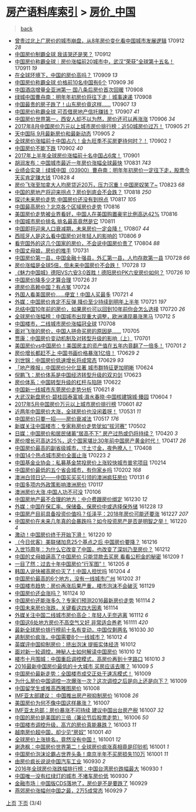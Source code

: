[房产语料库索引](../../README.md)  > [房价_中国](房价_中国.md)
====
> [back](../README.md)

- [曾贵过北上广房价的城市崩盘，从8年房价变化看中国城市发展逻辑](http://jkwz.applinzi.com/ittc/7012462488006951952.html#%E6%9B%BE%E8%B4%B5%E8%BF%87%E5%8C%97%E4%B8%8A%E5%B9%BF%E6%88%BF%E4%BB%B7%E7%9A%84%E5%9F%8E%E5%B8%82%E5%B4%A9%E7%9B%98%EF%BC%8C%E4%BB%8E8%E5%B9%B4%E6%88%BF%E4%BB%B7%E5%8F%98%E5%8C%96%E7%9C%8B%E4%B8%AD%E5%9B%BD%E5%9F%8E%E5%B8%82%E5%8F%91%E5%B1%95%E9%80%BB%E8%BE%91) 170912 *28* 
- [中国房价制霸全球 我该哭还是笑？](http://jkwz.applinzi.com/ittc/7012344185292850192.html#%E4%B8%AD%E5%9B%BD%E6%88%BF%E4%BB%B7%E5%88%B6%E9%9C%B8%E5%85%A8%E7%90%83+%E6%88%91%E8%AF%A5%E5%93%AD%E8%BF%98%E6%98%AF%E7%AC%91%EF%BC%9F) 170912  
- [中国房价称霸全球｜房价涨幅前20城市中，武汉“荣获”全球第十五名！](http://jkwz.applinzi.com/ittc/7012008450874410001.html#%E4%B8%AD%E5%9B%BD%E6%88%BF%E4%BB%B7%E7%A7%B0%E9%9C%B8%E5%85%A8%E7%90%83%EF%BD%9C%E6%88%BF%E4%BB%B7%E6%B6%A8%E5%B9%85%E5%89%8D20%E5%9F%8E%E5%B8%82%E4%B8%AD%EF%BC%8C%E6%AD%A6%E6%B1%89%E2%80%9C%E8%8D%A3%E8%8E%B7%E2%80%9D%E5%85%A8%E7%90%83%E7%AC%AC%E5%8D%81%E4%BA%94%E5%90%8D%EF%BC%81) 170911 *19* 
- [在全球环境下，中国的房价高吗？](http://jkwz.applinzi.com/ittc/7011449426261050385.html#%E5%9C%A8%E5%85%A8%E7%90%83%E7%8E%AF%E5%A2%83%E4%B8%8B%EF%BC%8C%E4%B8%AD%E5%9B%BD%E7%9A%84%E6%88%BF%E4%BB%B7%E9%AB%98%E5%90%97%EF%BC%9F) 170909 *13* 
- [中国房价称霸全球 价格前10名中国有6个](http://jkwz.applinzi.com/ittc/7011332907753538577.html#%E4%B8%AD%E5%9B%BD%E6%88%BF%E4%BB%B7%E7%A7%B0%E9%9C%B8%E5%85%A8%E7%90%83+%E4%BB%B7%E6%A0%BC%E5%89%8D10%E5%90%8D%E4%B8%AD%E5%9B%BD%E6%9C%896%E4%B8%AA) 170909 *36* 
- [中国酒店增量全亚洲第一 国八条后房价首次回暖](http://jkwz.applinzi.com/ittc/7010929526975234832.html#%E4%B8%AD%E5%9B%BD%E9%85%92%E5%BA%97%E5%A2%9E%E9%87%8F%E5%85%A8%E4%BA%9A%E6%B4%B2%E7%AC%AC%E4%B8%80+%E5%9B%BD%E5%85%AB%E6%9D%A1%E5%90%8E%E6%88%BF%E4%BB%B7%E9%A6%96%E6%AC%A1%E5%9B%9E%E6%9A%96) 170908  
- [绿城中国曹舟南：明年年初房价将往下走｜城事速递](http://jkwz.applinzi.com/ittc/7010891210070426384.html#%E7%BB%BF%E5%9F%8E%E4%B8%AD%E5%9B%BD%E6%9B%B9%E8%88%9F%E5%8D%97%EF%BC%9A%E6%98%8E%E5%B9%B4%E5%B9%B4%E5%88%9D%E6%88%BF%E4%BB%B7%E5%B0%86%E5%BE%80%E4%B8%8B%E8%B5%B0%EF%BD%9C%E5%9F%8E%E4%BA%8B%E9%80%9F%E9%80%92) 170908  
- [中国最贵的房子跌了！山东房价竟这样……](http://jkwz.applinzi.com/ittc/7010674747359364112.html#%E4%B8%AD%E5%9B%BD%E6%9C%80%E8%B4%B5%E7%9A%84%E6%88%BF%E5%AD%90%E8%B7%8C%E4%BA%86%EF%BC%81%E5%B1%B1%E4%B8%9C%E6%88%BF%E4%BB%B7%E7%AB%9F%E8%BF%99%E6%A0%B7%E2%80%A6%E2%80%A6) 170907 *13* 
- [中国房价称霸全球 可否借房地产信托赚钱？](http://jkwz.applinzi.com/ittc/7010566447301133328.html#%E4%B8%AD%E5%9B%BD%E6%88%BF%E4%BB%B7%E7%A7%B0%E9%9C%B8%E5%85%A8%E7%90%83+%E5%8F%AF%E5%90%A6%E5%80%9F%E6%88%BF%E5%9C%B0%E4%BA%A7%E4%BF%A1%E6%89%98%E8%B5%9A%E9%92%B1%EF%BC%9F) 170907 *41* 
- [中国房价世界第一，西安人却不以为然，房价还可以再涨涨](http://jkwz.applinzi.com/ittc/7010296307300959248.html#%E4%B8%AD%E5%9B%BD%E6%88%BF%E4%BB%B7%E4%B8%96%E7%95%8C%E7%AC%AC%E4%B8%80%EF%BC%8C%E8%A5%BF%E5%AE%89%E4%BA%BA%E5%8D%B4%E4%B8%8D%E4%BB%A5%E4%B8%BA%E7%84%B6%EF%BC%8C%E6%88%BF%E4%BB%B7%E8%BF%98%E5%8F%AF%E4%BB%A5%E5%86%8D%E6%B6%A8%E6%B6%A8) 170906 *34* 
- [2017年8月中国房价万元以上城市房价排行榜：近50城房价过万！](http://jkwz.applinzi.com/ittc/7009762284363318288.html#2017%E5%B9%B48%E6%9C%88%E4%B8%AD%E5%9B%BD%E6%88%BF%E4%BB%B7%E4%B8%87%E5%85%83%E4%BB%A5%E4%B8%8A%E5%9F%8E%E5%B8%82%E6%88%BF%E4%BB%B7%E6%8E%92%E8%A1%8C%E6%A6%9C%EF%BC%9A%E8%BF%9150%E5%9F%8E%E6%88%BF%E4%BB%B7%E8%BF%87%E4%B8%87%EF%BC%81) 170905 *21* 
- [天中国际 9月最新房价和最新动态](http://jkwz.applinzi.com/ittc/7009742814064411665.html#%E5%A4%A9%E4%B8%AD%E5%9B%BD%E9%99%85+9%E6%9C%88%E6%9C%80%E6%96%B0%E6%88%BF%E4%BB%B7%E5%92%8C%E6%9C%80%E6%96%B0%E5%8A%A8%E6%80%81) 170905 *2* 
- [全球房价涨幅前十中国占六！金九旺季不买房更待何时？！](http://jkwz.applinzi.com/ittc/7008780873925919760.html#%E5%85%A8%E7%90%83%E6%88%BF%E4%BB%B7%E6%B6%A8%E5%B9%85%E5%89%8D%E5%8D%81%E4%B8%AD%E5%9B%BD%E5%8D%A0%E5%85%AD%EF%BC%81%E9%87%91%E4%B9%9D%E6%97%BA%E5%AD%A3%E4%B8%8D%E4%B9%B0%E6%88%BF%E6%9B%B4%E5%BE%85%E4%BD%95%E6%97%B6%EF%BC%9F%EF%BC%81) 170902 *1* 
- [中国房价不能下跌](http://jkwz.applinzi.com/ittc/7008710047151162384.html#%E4%B8%AD%E5%9B%BD%E6%88%BF%E4%BB%B7%E4%B8%8D%E8%83%BD%E4%B8%8B%E8%B7%8C) 170902 *40* 
- [2017年上半年全球房价涨幅前十名中国占6席！](http://jkwz.applinzi.com/ittc/7008312601287853073.html#2017%E5%B9%B4%E4%B8%8A%E5%8D%8A%E5%B9%B4%E5%85%A8%E7%90%83%E6%88%BF%E4%BB%B7%E6%B6%A8%E5%B9%85%E5%89%8D%E5%8D%81%E5%90%8D%E4%B8%AD%E5%9B%BD%E5%8D%A06%E5%B8%AD%EF%BC%81) 170901  
- [胡润发布：中国城市最近一年房价涨幅全球最快](http://jkwz.applinzi.com/ittc/7008017168640508944.html#%E8%83%A1%E6%B6%A6%E5%8F%91%E5%B8%83%EF%BC%9A%E4%B8%AD%E5%9B%BD%E5%9F%8E%E5%B8%82%E6%9C%80%E8%BF%91%E4%B8%80%E5%B9%B4%E6%88%BF%E4%BB%B7%E6%B6%A8%E5%B9%85%E5%85%A8%E7%90%83%E6%9C%80%E5%BF%AB) 170831 *743* 
- [业绩会实录｜绿城中国（03900）曹舟南：明年年初房价一定往下走，股票今天买肯定赚大钱](http://jkwz.applinzi.com/ittc/7006995805154837521.html#%E4%B8%9A%E7%BB%A9%E4%BC%9A%E5%AE%9E%E5%BD%95%EF%BD%9C%E7%BB%BF%E5%9F%8E%E4%B8%AD%E5%9B%BD%EF%BC%8803900%EF%BC%89%E6%9B%B9%E8%88%9F%E5%8D%97%EF%BC%9A%E6%98%8E%E5%B9%B4%E5%B9%B4%E5%88%9D%E6%88%BF%E4%BB%B7%E4%B8%80%E5%AE%9A%E5%BE%80%E4%B8%8B%E8%B5%B0%EF%BC%8C%E8%82%A1%E7%A5%A8%E4%BB%8A%E5%A4%A9%E4%B9%B0%E8%82%AF%E5%AE%9A%E8%B5%9A%E5%A4%A7%E9%92%B1) 170828 *4* 
- [房价飞涨至加拿大人均房贷近20万，压力沉重！中国房奴笑了~](http://jkwz.applinzi.com/ittc/7004976252648424464.html#%E6%88%BF%E4%BB%B7%E9%A3%9E%E6%B6%A8%E8%87%B3%E5%8A%A0%E6%8B%BF%E5%A4%A7%E4%BA%BA%E5%9D%87%E6%88%BF%E8%B4%B7%E8%BF%9120%E4%B8%87%EF%BC%8C%E5%8E%8B%E5%8A%9B%E6%B2%89%E9%87%8D%EF%BC%81%E4%B8%AD%E5%9B%BD%E6%88%BF%E5%A5%B4%E7%AC%91%E4%BA%86%7E) 170823 *68* 
- [中国的房地产将迎来拐点？房价到底会不会跌？](http://jkwz.applinzi.com/ittc/7003121162132128785.html#%E4%B8%AD%E5%9B%BD%E7%9A%84%E6%88%BF%E5%9C%B0%E4%BA%A7%E5%B0%86%E8%BF%8E%E6%9D%A5%E6%8B%90%E7%82%B9%EF%BC%9F%E6%88%BF%E4%BB%B7%E5%88%B0%E5%BA%95%E4%BC%9A%E4%B8%8D%E4%BC%9A%E8%B7%8C%EF%BC%9F) 170818 *250* 
- [探讨未来房价走势 中国房价还没有到拐点](http://jkwz.applinzi.com/ittc/7002722058507912208.html#%E6%8E%A2%E8%AE%A8%E6%9C%AA%E6%9D%A5%E6%88%BF%E4%BB%B7%E8%B5%B0%E5%8A%BF+%E4%B8%AD%E5%9B%BD%E6%88%BF%E4%BB%B7%E8%BF%98%E6%B2%A1%E6%9C%89%E5%88%B0%E6%8B%90%E7%82%B9) 170817 *105* 
- [中国最高房价？北京各个区域房价走势](http://jkwz.applinzi.com/ittc/7002535542867362833.html#%E4%B8%AD%E5%9B%BD%E6%9C%80%E9%AB%98%E6%88%BF%E4%BB%B7%EF%BC%9F%E5%8C%97%E4%BA%AC%E5%90%84%E4%B8%AA%E5%8C%BA%E5%9F%9F%E6%88%BF%E4%BB%B7%E8%B5%B0%E5%8A%BF) 170816  
- [美国房价走势被业界看好，中国人在美国购置豪宅比例高达42%](http://jkwz.applinzi.com/ittc/7002422713891947536.html#%E7%BE%8E%E5%9B%BD%E6%88%BF%E4%BB%B7%E8%B5%B0%E5%8A%BF%E8%A2%AB%E4%B8%9A%E7%95%8C%E7%9C%8B%E5%A5%BD%EF%BC%8C%E4%B8%AD%E5%9B%BD%E4%BA%BA%E5%9C%A8%E7%BE%8E%E5%9B%BD%E8%B4%AD%E7%BD%AE%E8%B1%AA%E5%AE%85%E6%AF%94%E4%BE%8B%E9%AB%98%E8%BE%BE42%25) 170816  
- [中国城市房价排名 排名最高竟然是它](http://jkwz.applinzi.com/ittc/7000481972525466640.html#%E4%B8%AD%E5%9B%BD%E5%9F%8E%E5%B8%82%E6%88%BF%E4%BB%B7%E6%8E%92%E5%90%8D+%E6%8E%92%E5%90%8D%E6%9C%80%E9%AB%98%E7%AB%9F%E7%84%B6%E6%98%AF%E5%AE%83) 170811  
- [中国即将迎来人口衰减期，未来房价一定会降！](http://jkwz.applinzi.com/ittc/6999078887748011025.html#%E4%B8%AD%E5%9B%BD%E5%8D%B3%E5%B0%86%E8%BF%8E%E6%9D%A5%E4%BA%BA%E5%8F%A3%E8%A1%B0%E5%87%8F%E6%9C%9F%EF%BC%8C%E6%9C%AA%E6%9D%A5%E6%88%BF%E4%BB%B7%E4%B8%80%E5%AE%9A%E4%BC%9A%E9%99%8D%EF%BC%81) 170807 *44* 
- [西班牙人是这么看中国房价对年轻人的影响的](http://jkwz.applinzi.com/ittc/6998811833216271377.html#%E8%A5%BF%E7%8F%AD%E7%89%99%E4%BA%BA%E6%98%AF%E8%BF%99%E4%B9%88%E7%9C%8B%E4%B8%AD%E5%9B%BD%E6%88%BF%E4%BB%B7%E5%AF%B9%E5%B9%B4%E8%BD%BB%E4%BA%BA%E7%9A%84%E5%BD%B1%E5%93%8D%E7%9A%84) 170806 *9* 
- [看完国外的这几个国家的房价，不会说中国房价贵了](http://jkwz.applinzi.com/ittc/6997902535229441041.html#%E7%9C%8B%E5%AE%8C%E5%9B%BD%E5%A4%96%E7%9A%84%E8%BF%99%E5%87%A0%E4%B8%AA%E5%9B%BD%E5%AE%B6%E7%9A%84%E6%88%BF%E4%BB%B7%EF%BC%8C%E4%B8%8D%E4%BC%9A%E8%AF%B4%E4%B8%AD%E5%9B%BD%E6%88%BF%E4%BB%B7%E8%B4%B5%E4%BA%86) 170804 *88* 
- [中国丈母娘，房价的推手](http://jkwz.applinzi.com/ittc/6996400923617002512.html#%E4%B8%AD%E5%9B%BD%E4%B8%88%E6%AF%8D%E5%A8%98%EF%BC%8C%E6%88%BF%E4%BB%B7%E7%9A%84%E6%8E%A8%E6%89%8B) 170731  
- [中国房价第一县，中国金融十强县，外汇第一县，人均存款第一县](http://jkwz.applinzi.com/ittc/6995385296622191632.html#%E4%B8%AD%E5%9B%BD%E6%88%BF%E4%BB%B7%E7%AC%AC%E4%B8%80%E5%8E%BF%EF%BC%8C%E4%B8%AD%E5%9B%BD%E9%87%91%E8%9E%8D%E5%8D%81%E5%BC%BA%E5%8E%BF%EF%BC%8C%E5%A4%96%E6%B1%87%E7%AC%AC%E4%B8%80%E5%8E%BF%EF%BC%8C%E4%BA%BA%E5%9D%87%E5%AD%98%E6%AC%BE%E7%AC%AC%E4%B8%80%E5%8E%BF) 170728 *66* 
- [房价涨幅是全球5倍，但未来中国房价不会跌！](http://jkwz.applinzi.com/ittc/6995354060444926992.html#%E6%88%BF%E4%BB%B7%E6%B6%A8%E5%B9%85%E6%98%AF%E5%85%A8%E7%90%835%E5%80%8D%EF%BC%8C%E4%BD%86%E6%9C%AA%E6%9D%A5%E4%B8%AD%E5%9B%BD%E6%88%BF%E4%BB%B7%E4%B8%8D%E4%BC%9A%E8%B7%8C%EF%BC%81) 170728 *13* 
- [《魅力中国城》德阳VS六安3:0首胜！德阳房价PK六安房价如何？](http://jkwz.applinzi.com/ittc/6994635758001194000.html#%E3%80%8A%E9%AD%85%E5%8A%9B%E4%B8%AD%E5%9B%BD%E5%9F%8E%E3%80%8B%E5%BE%B7%E9%98%B3VS%E5%85%AD%E5%AE%893%3A0%E9%A6%96%E8%83%9C%EF%BC%81%E5%BE%B7%E9%98%B3%E6%88%BF%E4%BB%B7PK%E5%85%AD%E5%AE%89%E6%88%BF%E4%BB%B7%E5%A6%82%E4%BD%95%EF%BC%9F) 170726 *10* 
- [中国房价降多少才算合理](http://jkwz.applinzi.com/ittc/6994544227516941328.html#%E4%B8%AD%E5%9B%BD%E6%88%BF%E4%BB%B7%E9%99%8D%E5%A4%9A%E5%B0%91%E6%89%8D%E7%AE%97%E5%90%88%E7%90%86) 170726 *31* 
- [德房价高赖中国？有点冤](http://jkwz.applinzi.com/ittc/6993800944587113488.html#%E5%BE%B7%E6%88%BF%E4%BB%B7%E9%AB%98%E8%B5%96%E4%B8%AD%E5%9B%BD%EF%BC%9F%E6%9C%89%E7%82%B9%E5%86%A4) 170724  
- [外国人看美国房价……便宜！中国人买最多](http://jkwz.applinzi.com/ittc/6992780495900115984.html#%E5%A4%96%E5%9B%BD%E4%BA%BA%E7%9C%8B%E7%BE%8E%E5%9B%BD%E6%88%BF%E4%BB%B7%E2%80%A6%E2%80%A6%E4%BE%BF%E5%AE%9C%EF%BC%81%E4%B8%AD%E5%9B%BD%E4%BA%BA%E4%B9%B0%E6%9C%80%E5%A4%9A) 170721 *4* 
- [外媒：中国房价肯定不反弹 降价至少持续到明年上半年](http://jkwz.applinzi.com/ittc/6992689451955127312.html#%E5%A4%96%E5%AA%92%EF%BC%9A%E4%B8%AD%E5%9B%BD%E6%88%BF%E4%BB%B7%E8%82%AF%E5%AE%9A%E4%B8%8D%E5%8F%8D%E5%BC%B9+%E9%99%8D%E4%BB%B7%E8%87%B3%E5%B0%91%E6%8C%81%E7%BB%AD%E5%88%B0%E6%98%8E%E5%B9%B4%E4%B8%8A%E5%8D%8A%E5%B9%B4) 170721 *197* 
- [总结中国10年前的房价，如果房价可以回到10年前你会怎么选择](http://jkwz.applinzi.com/ittc/6992147949654901777.html#%E6%80%BB%E7%BB%93%E4%B8%AD%E5%9B%BD10%E5%B9%B4%E5%89%8D%E7%9A%84%E6%88%BF%E4%BB%B7%EF%BC%8C%E5%A6%82%E6%9E%9C%E6%88%BF%E4%BB%B7%E5%8F%AF%E4%BB%A5%E5%9B%9E%E5%88%B010%E5%B9%B4%E5%89%8D%E4%BD%A0%E4%BC%9A%E6%80%8E%E4%B9%88%E9%80%89%E6%8B%A9) 170720 *26* 
- [全球房价涨幅榜：中国城市出现重大调整，欧洲涌现暴涨黑马](http://jkwz.applinzi.com/ittc/6989345072171451408.html#%E5%85%A8%E7%90%83%E6%88%BF%E4%BB%B7%E6%B6%A8%E5%B9%85%E6%A6%9C%EF%BC%9A%E4%B8%AD%E5%9B%BD%E5%9F%8E%E5%B8%82%E5%87%BA%E7%8E%B0%E9%87%8D%E5%A4%A7%E8%B0%83%E6%95%B4%EF%BC%8C%E6%AC%A7%E6%B4%B2%E6%B6%8C%E7%8E%B0%E6%9A%B4%E6%B6%A8%E9%BB%91%E9%A9%AC) 170712 *5* 
- [中国楼市，二线城市房价涨幅冠全球](http://jkwz.applinzi.com/ittc/6987820496916579333.html#%E4%B8%AD%E5%9B%BD%E6%A5%BC%E5%B8%82%EF%BC%8C%E4%BA%8C%E7%BA%BF%E5%9F%8E%E5%B8%82%E6%88%BF%E4%BB%B7%E6%B6%A8%E5%B9%85%E5%86%A0%E5%85%A8%E7%90%83) 170708  
- [面对飞涨的房价，中国人拼命买房的原因是……](http://jkwz.applinzi.com/ittc/6986760406910370820.html#%E9%9D%A2%E5%AF%B9%E9%A3%9E%E6%B6%A8%E7%9A%84%E6%88%BF%E4%BB%B7%EF%BC%8C%E4%B8%AD%E5%9B%BD%E4%BA%BA%E6%8B%BC%E5%91%BD%E4%B9%B0%E6%88%BF%E7%9A%84%E5%8E%9F%E5%9B%A0%E6%98%AF%E2%80%A6%E2%80%A6) 170705  
- [贾康：中国房价变动机制及对转型升级的影响（上）](http://jkwz.applinzi.com/ittc/6985256325226169349.html#%E8%B4%BE%E5%BA%B7%EF%BC%9A%E4%B8%AD%E5%9B%BD%E6%88%BF%E4%BB%B7%E5%8F%98%E5%8A%A8%E6%9C%BA%E5%88%B6%E5%8F%8A%E5%AF%B9%E8%BD%AC%E5%9E%8B%E5%8D%87%E7%BA%A7%E7%9A%84%E5%BD%B1%E5%93%8D%EF%BC%88%E4%B8%8A%EF%BC%89) 170701  
- [美国房价vs中国房价！美国房主的资产值在五年内竟翻了一倍多！](http://jkwz.applinzi.com/ittc/6985232104752153604.html#%E7%BE%8E%E5%9B%BD%E6%88%BF%E4%BB%B7vs%E4%B8%AD%E5%9B%BD%E6%88%BF%E4%BB%B7%EF%BC%81%E7%BE%8E%E5%9B%BD%E6%88%BF%E4%B8%BB%E7%9A%84%E8%B5%84%E4%BA%A7%E5%80%BC%E5%9C%A8%E4%BA%94%E5%B9%B4%E5%86%85%E7%AB%9F%E7%BF%BB%E4%BA%86%E4%B8%80%E5%80%8D%E5%A4%9A%EF%BC%81) 170701 *2* 
- [房价增长都赶不上 中国书画价格暴涨1亿倍！](http://jkwz.applinzi.com/ittc/6984632125847241733.html#%E6%88%BF%E4%BB%B7%E5%A2%9E%E9%95%BF%E9%83%BD%E8%B5%B6%E4%B8%8D%E4%B8%8A+%E4%B8%AD%E5%9B%BD%E4%B9%A6%E7%94%BB%E4%BB%B7%E6%A0%BC%E6%9A%B4%E6%B6%A81%E4%BA%BF%E5%80%8D%EF%BC%81) 170629 *2* 
- [刘世锦：中国房价低速增长将成常态](http://jkwz.applinzi.com/ittc/6984509435211678725.html#%E5%88%98%E4%B8%96%E9%94%A6%EF%BC%9A%E4%B8%AD%E5%9B%BD%E6%88%BF%E4%BB%B7%E4%BD%8E%E9%80%9F%E5%A2%9E%E9%95%BF%E5%B0%86%E6%88%90%E5%B8%B8%E6%80%81) 170629 *93* 
- [「地产晚报」中国房价分化显著 城市群特征更加明晰](http://jkwz.applinzi.com/ittc/6982533917587276804.html#%E3%80%8C%E5%9C%B0%E4%BA%A7%E6%99%9A%E6%8A%A5%E3%80%8D%E4%B8%AD%E5%9B%BD%E6%88%BF%E4%BB%B7%E5%88%86%E5%8C%96%E6%98%BE%E8%91%97+%E5%9F%8E%E5%B8%82%E7%BE%A4%E7%89%B9%E5%BE%81%E6%9B%B4%E5%8A%A0%E6%98%8E%E6%99%B0) 170624  
- [倪鹏飞：房价体系是中国经济转型升级的双刃剑](http://jkwz.applinzi.com/ittc/6982509338659652613.html#%E5%80%AA%E9%B9%8F%E9%A3%9E%EF%BC%9A%E6%88%BF%E4%BB%B7%E4%BD%93%E7%B3%BB%E6%98%AF%E4%B8%AD%E5%9B%BD%E7%BB%8F%E6%B5%8E%E8%BD%AC%E5%9E%8B%E5%8D%87%E7%BA%A7%E7%9A%84%E5%8F%8C%E5%88%83%E5%89%91) 170623  
- [房价体系：中国转型升级的杠杆与陷阱](http://jkwz.applinzi.com/ittc/6982037957241209860.html#%E6%88%BF%E4%BB%B7%E4%BD%93%E7%B3%BB%EF%BC%9A%E4%B8%AD%E5%9B%BD%E8%BD%AC%E5%9E%8B%E5%8D%87%E7%BA%A7%E7%9A%84%E6%9D%A0%E6%9D%86%E4%B8%8E%E9%99%B7%E9%98%B1) 170622  
- [中国新一线城市东莞房价走势分析](http://jkwz.applinzi.com/ittc/6981666459548648453.html#%E4%B8%AD%E5%9B%BD%E6%96%B0%E4%B8%80%E7%BA%BF%E5%9F%8E%E5%B8%82%E4%B8%9C%E8%8E%9E%E6%88%BF%E4%BB%B7%E8%B5%B0%E5%8A%BF%E5%88%86%E6%9E%90) 170621 *8* 
- [大武汉新盘房价·碧桂园泰富城·滠水春晓·中国核建锦城·臻园](http://jkwz.applinzi.com/ittc/6975276925252535301.html#%E5%A4%A7%E6%AD%A6%E6%B1%89%E6%96%B0%E7%9B%98%E6%88%BF%E4%BB%B7%C2%B7%E7%A2%A7%E6%A1%82%E5%9B%AD%E6%B3%B0%E5%AF%8C%E5%9F%8E%C2%B7%E6%BB%A0%E6%B0%B4%E6%98%A5%E6%99%93%C2%B7%E4%B8%AD%E5%9B%BD%E6%A0%B8%E5%BB%BA%E9%94%A6%E5%9F%8E%C2%B7%E8%87%BB%E5%9B%AD) 170604 *1* 
- [2017年5月中国房价万元以上城市房价排行榜](http://jkwz.applinzi.com/ittc/6974252828330558468.html#2017%E5%B9%B45%E6%9C%88%E4%B8%AD%E5%9B%BD%E6%88%BF%E4%BB%B7%E4%B8%87%E5%85%83%E4%BB%A5%E4%B8%8A%E5%9F%8E%E5%B8%82%E6%88%BF%E4%BB%B7%E6%8E%92%E8%A1%8C%E6%A6%9C) 170601 *82* 
- [近两年中国房价大涨，全球房价也没闲着呀！](http://jkwz.applinzi.com/ittc/6973781227625513988.html#%E8%BF%91%E4%B8%A4%E5%B9%B4%E4%B8%AD%E5%9B%BD%E6%88%BF%E4%BB%B7%E5%A4%A7%E6%B6%A8%EF%BC%8C%E5%85%A8%E7%90%83%E6%88%BF%E4%BB%B7%E4%B9%9F%E6%B2%A1%E9%97%B2%E7%9D%80%E5%91%80%EF%BC%81) 170531 *11* 
- [中国房价只要一招——房价衰减法](http://jkwz.applinzi.com/ittc/6968521954192524292.html#%E4%B8%AD%E5%9B%BD%E6%88%BF%E4%BB%B7%E5%8F%AA%E8%A6%81%E4%B8%80%E6%8B%9B%E2%80%94%E2%80%94%E6%88%BF%E4%BB%B7%E8%A1%B0%E5%87%8F%E6%B3%95) 170517 *176* 
- [新媒关注中国楼市：专家称房价走势犹如“拔河赛”](http://jkwz.applinzi.com/ittc/6963109617268687876.html#%E6%96%B0%E5%AA%92%E5%85%B3%E6%B3%A8%E4%B8%AD%E5%9B%BD%E6%A5%BC%E5%B8%82%EF%BC%9A%E4%B8%93%E5%AE%B6%E7%A7%B0%E6%88%BF%E4%BB%B7%E8%B5%B0%E5%8A%BF%E7%8A%B9%E5%A6%82%E2%80%9C%E6%8B%94%E6%B2%B3%E8%B5%9B%E2%80%9D) 170502  
- [日媒：中国房价和居民储蓄“居高不下” 房产过热或仍将持续？](http://jkwz.applinzi.com/ittc/6958571760243966981.html#%E6%97%A5%E5%AA%92%EF%BC%9A%E4%B8%AD%E5%9B%BD%E6%88%BF%E4%BB%B7%E5%92%8C%E5%B1%85%E6%B0%91%E5%82%A8%E8%93%84%E2%80%9C%E5%B1%85%E9%AB%98%E4%B8%8D%E4%B8%8B%E2%80%9D+%E6%88%BF%E4%BA%A7%E8%BF%87%E7%83%AD%E6%88%96%E4%BB%8D%E5%B0%86%E6%8C%81%E7%BB%AD%EF%BC%9F) 170420 *3* 
- [房价增长可高达25%，这个国家堪比30年前中国房产黄金时代！](http://jkwz.applinzi.com/ittc/6957424731744633860.html#%E6%88%BF%E4%BB%B7%E5%A2%9E%E9%95%BF%E5%8F%AF%E9%AB%98%E8%BE%BE25%25%EF%BC%8C%E8%BF%99%E4%B8%AA%E5%9B%BD%E5%AE%B6%E5%A0%AA%E6%AF%9430%E5%B9%B4%E5%89%8D%E4%B8%AD%E5%9B%BD%E6%88%BF%E4%BA%A7%E9%BB%84%E9%87%91%E6%97%B6%E4%BB%A3%EF%BC%81) 170417 *26* 
- [中国房价最高的副省级城市，寸土寸金，夜色撩人！](http://jkwz.applinzi.com/ittc/6954078412120523525.html#%E4%B8%AD%E5%9B%BD%E6%88%BF%E4%BB%B7%E6%9C%80%E9%AB%98%E7%9A%84%E5%89%AF%E7%9C%81%E7%BA%A7%E5%9F%8E%E5%B8%82%EF%BC%8C%E5%AF%B8%E5%9C%9F%E5%AF%B8%E9%87%91%EF%BC%8C%E5%A4%9C%E8%89%B2%E6%92%A9%E4%BA%BA%EF%BC%81) 170408  
- [中国14个热点城市房价全面止涨](http://jkwz.applinzi.com/ittc/6937883454460134405.html#%E4%B8%AD%E5%9B%BD14%E4%B8%AA%E7%83%AD%E7%82%B9%E5%9F%8E%E5%B8%82%E6%88%BF%E4%BB%B7%E5%85%A8%E9%9D%A2%E6%AD%A2%E6%B6%A8) 170223 *2* 
- [中国基金业协会：私募基金禁投房价上涨较快城市普宅项目](http://jkwz.applinzi.com/ittc/6934413081957630980.html#%E4%B8%AD%E5%9B%BD%E5%9F%BA%E9%87%91%E4%B8%9A%E5%8D%8F%E4%BC%9A%EF%BC%9A%E7%A7%81%E5%8B%9F%E5%9F%BA%E9%87%91%E7%A6%81%E6%8A%95%E6%88%BF%E4%BB%B7%E4%B8%8A%E6%B6%A8%E8%BE%83%E5%BF%AB%E5%9F%8E%E5%B8%82%E6%99%AE%E5%AE%85%E9%A1%B9%E7%9B%AE) 170214  
- [中国房价最低的五个省会城市，有你家乡吗](http://jkwz.applinzi.com/ittc/6930030060387173380.html#%E4%B8%AD%E5%9B%BD%E6%88%BF%E4%BB%B7%E6%9C%80%E4%BD%8E%E7%9A%84%E4%BA%94%E4%B8%AA%E7%9C%81%E4%BC%9A%E5%9F%8E%E5%B8%82%EF%BC%8C%E6%9C%89%E4%BD%A0%E5%AE%B6%E4%B9%A1%E5%90%97) 170202 *168* 
- [澳洲白领日记——中国买买买引领的澳洲疯狂房价](http://jkwz.applinzi.com/ittc/6929430749194486788.html#%E6%BE%B3%E6%B4%B2%E7%99%BD%E9%A2%86%E6%97%A5%E8%AE%B0%E2%80%94%E2%80%94%E4%B8%AD%E5%9B%BD%E4%B9%B0%E4%B9%B0%E4%B9%B0%E5%BC%95%E9%A2%86%E7%9A%84%E6%BE%B3%E6%B4%B2%E7%96%AF%E7%8B%82%E6%88%BF%E4%BB%B7) 170131 *6* 
- [中国多项内外政策影响澳洲房价](http://jkwz.applinzi.com/ittc/6924099450766361604.html#%E4%B8%AD%E5%9B%BD%E5%A4%9A%E9%A1%B9%E5%86%85%E5%A4%96%E6%94%BF%E7%AD%96%E5%BD%B1%E5%93%8D%E6%BE%B3%E6%B4%B2%E6%88%BF%E4%BB%B7) 170117  
- [澳洲房价大涨,中国人功不可没](http://jkwz.applinzi.com/ittc/6920102398084514820.html#%E6%BE%B3%E6%B4%B2%E6%88%BF%E4%BB%B7%E5%A4%A7%E6%B6%A8%2C%E4%B8%AD%E5%9B%BD%E4%BA%BA%E5%8A%9F%E4%B8%8D%E5%8F%AF%E6%B2%A1) 170106  
- [中国房地产最不合理的地方：中介费跟房价绑定](http://jkwz.applinzi.com/ittc/6917384076146508804.html#%E4%B8%AD%E5%9B%BD%E6%88%BF%E5%9C%B0%E4%BA%A7%E6%9C%80%E4%B8%8D%E5%90%88%E7%90%86%E7%9A%84%E5%9C%B0%E6%96%B9%EF%BC%9A%E4%B8%AD%E4%BB%8B%E8%B4%B9%E8%B7%9F%E6%88%BF%E4%BB%B7%E7%BB%91%E5%AE%9A) 161230 *12* 
- [外媒：中国在保汇率、保储备、保房价中或选择保外储](http://jkwz.applinzi.com/ittc/6916710451395429381.html#%E5%A4%96%E5%AA%92%EF%BC%9A%E4%B8%AD%E5%9B%BD%E5%9C%A8%E4%BF%9D%E6%B1%87%E7%8E%87%E3%80%81%E4%BF%9D%E5%82%A8%E5%A4%87%E3%80%81%E4%BF%9D%E6%88%BF%E4%BB%B7%E4%B8%AD%E6%88%96%E9%80%89%E6%8B%A9%E4%BF%9D%E5%A4%96%E5%82%A8) 161228 *13* 
- [中国房产目前具备投资价值吗？任泽平：2018年房价可能还要涨](http://jkwz.applinzi.com/ittc/6916344153134072836.html#%E4%B8%AD%E5%9B%BD%E6%88%BF%E4%BA%A7%E7%9B%AE%E5%89%8D%E5%85%B7%E5%A4%87%E6%8A%95%E8%B5%84%E4%BB%B7%E5%80%BC%E5%90%97%EF%BC%9F%E4%BB%BB%E6%B3%BD%E5%B9%B3%EF%BC%9A2018%E5%B9%B4%E6%88%BF%E4%BB%B7%E5%8F%AF%E8%83%BD%E8%BF%98%E8%A6%81%E6%B6%A8) 161227 *207* 
- [中国房价在未来几年真的会暴跌吗？如今投资房产是否是明智之举！](http://jkwz.applinzi.com/ittc/6913797061740069892.html#%E4%B8%AD%E5%9B%BD%E6%88%BF%E4%BB%B7%E5%9C%A8%E6%9C%AA%E6%9D%A5%E5%87%A0%E5%B9%B4%E7%9C%9F%E7%9A%84%E4%BC%9A%E6%9A%B4%E8%B7%8C%E5%90%97%EF%BC%9F%E5%A6%82%E4%BB%8A%E6%8A%95%E8%B5%84%E6%88%BF%E4%BA%A7%E6%98%AF%E5%90%A6%E6%98%AF%E6%98%8E%E6%99%BA%E4%B9%8B%E4%B8%BE%EF%BC%81) 161220 *4* 
- [激动！中国房价终于开始下滑！](http://jkwz.applinzi.com/ittc/6913639545177637893.html#%E6%BF%80%E5%8A%A8%EF%BC%81%E4%B8%AD%E5%9B%BD%E6%88%BF%E4%BB%B7%E7%BB%88%E4%BA%8E%E5%BC%80%E5%A7%8B%E4%B8%8B%E6%BB%91%EF%BC%81) 161220 *10* 
- [（今日优客）美联储加息25个基点之后 中国房价要降？](http://jkwz.applinzi.com/ittc/6912246018464023557.html#%EF%BC%88%E4%BB%8A%E6%97%A5%E4%BC%98%E5%AE%A2%EF%BC%89%E7%BE%8E%E8%81%94%E5%82%A8%E5%8A%A0%E6%81%AF25%E4%B8%AA%E5%9F%BA%E7%82%B9%E4%B9%8B%E5%90%8E+%E4%B8%AD%E5%9B%BD%E6%88%BF%E4%BB%B7%E8%A6%81%E9%99%8D%EF%BC%9F) 161216  
- [入世15周年：为什么它改变了中国，也改变了深圳乃至房价？](http://jkwz.applinzi.com/ittc/6910524990448731141.html#%E5%85%A5%E4%B8%9615%E5%91%A8%E5%B9%B4%EF%BC%9A%E4%B8%BA%E4%BB%80%E4%B9%88%E5%AE%83%E6%94%B9%E5%8F%98%E4%BA%86%E4%B8%AD%E5%9B%BD%EF%BC%8C%E4%B9%9F%E6%94%B9%E5%8F%98%E4%BA%86%E6%B7%B1%E5%9C%B3%E4%B9%83%E8%87%B3%E6%88%BF%E4%BB%B7%EF%BC%9F) 161212  
- [中国的丈母娘逼高了中国房价 只能贷款去买房 看看公积金的秘密](http://jkwz.applinzi.com/ittc/6905958083976496132.html#%E4%B8%AD%E5%9B%BD%E7%9A%84%E4%B8%88%E6%AF%8D%E5%A8%98%E9%80%BC%E9%AB%98%E4%BA%86%E4%B8%AD%E5%9B%BD%E6%88%BF%E4%BB%B7+%E5%8F%AA%E8%83%BD%E8%B4%B7%E6%AC%BE%E5%8E%BB%E4%B9%B0%E6%88%BF+%E7%9C%8B%E7%9C%8B%E5%85%AC%E7%A7%AF%E9%87%91%E7%9A%84%E7%A7%98%E5%AF%86) 161209 *1* 
- [一目了然：过去十年中国房价“行军图”！](http://jkwz.applinzi.com/ittc/6908192058740573189.html#%E4%B8%80%E7%9B%AE%E4%BA%86%E7%84%B6%EF%BC%9A%E8%BF%87%E5%8E%BB%E5%8D%81%E5%B9%B4%E4%B8%AD%E5%9B%BD%E6%88%BF%E4%BB%B7%E2%80%9C%E8%A1%8C%E5%86%9B%E5%9B%BE%E2%80%9D%EF%BC%81) 161205 *8* 
- [韩国人说快被高房价灭了！中国人担忧吗](http://jkwz.applinzi.com/ittc/6907862099245401092.html#%E9%9F%A9%E5%9B%BD%E4%BA%BA%E8%AF%B4%E5%BF%AB%E8%A2%AB%E9%AB%98%E6%88%BF%E4%BB%B7%E7%81%AD%E4%BA%86%EF%BC%81%E4%B8%AD%E5%9B%BD%E4%BA%BA%E6%8B%85%E5%BF%A7%E5%90%97) 161204 *4* 
- [中国房价最高的6个地方，没有一线城市广州](http://jkwz.applinzi.com/ittc/6907147591690486788.html#%E4%B8%AD%E5%9B%BD%E6%88%BF%E4%BB%B7%E6%9C%80%E9%AB%98%E7%9A%846%E4%B8%AA%E5%9C%B0%E6%96%B9%EF%BC%8C%E6%B2%A1%E6%9C%89%E4%B8%80%E7%BA%BF%E5%9F%8E%E5%B8%82%E5%B9%BF%E5%B7%9E) 161202 *31* 
- [中国楼市趋势：房价再涨后果严重，楼市泡沫不会破灭](http://jkwz.applinzi.com/ittc/6905843589837227013.html#%E4%B8%AD%E5%9B%BD%E6%A5%BC%E5%B8%82%E8%B6%8B%E5%8A%BF%EF%BC%9A%E6%88%BF%E4%BB%B7%E5%86%8D%E6%B6%A8%E5%90%8E%E6%9E%9C%E4%B8%A5%E9%87%8D%EF%BC%8C%E6%A5%BC%E5%B8%82%E6%B3%A1%E6%B2%AB%E4%B8%8D%E4%BC%9A%E7%A0%B4%E7%81%AD) 161129  
- [中国房价还会涨吗？](http://jkwz.applinzi.com/ittc/6904001246590927876.html#%E4%B8%AD%E5%9B%BD%E6%88%BF%E4%BB%B7%E8%BF%98%E4%BC%9A%E6%B6%A8%E5%90%97%EF%BC%9F) 161124 *10* 
- [中国房价还能涨多久？专家们预测2016最新房价走势](http://jkwz.applinzi.com/ittc/6900422537816572933.html#%E4%B8%AD%E5%9B%BD%E6%88%BF%E4%BB%B7%E8%BF%98%E8%83%BD%E6%B6%A8%E5%A4%9A%E4%B9%85%EF%BC%9F%E4%B8%93%E5%AE%B6%E4%BB%AC%E9%A2%84%E6%B5%8B2016%E6%9C%80%E6%96%B0%E6%88%BF%E4%BB%B7%E8%B5%B0%E5%8A%BF) 161114 *2* 
- [中国未来房价涨跌，关键看这四大因素](http://jkwz.applinzi.com/ittc/6900423945911534596.html#%E4%B8%AD%E5%9B%BD%E6%9C%AA%E6%9D%A5%E6%88%BF%E4%BB%B7%E6%B6%A8%E8%B7%8C%EF%BC%8C%E5%85%B3%E9%94%AE%E7%9C%8B%E8%BF%99%E5%9B%9B%E5%A4%A7%E5%9B%A0%E7%B4%A0) 161114  
- [外媒关注中国二线城市房价高企：年轻人无奈逃离](http://jkwz.applinzi.com/ittc/6899400826325304324.html#%E5%A4%96%E5%AA%92%E5%85%B3%E6%B3%A8%E4%B8%AD%E5%9B%BD%E4%BA%8C%E7%BA%BF%E5%9F%8E%E5%B8%82%E6%88%BF%E4%BB%B7%E9%AB%98%E4%BC%81%EF%BC%9A%E5%B9%B4%E8%BD%BB%E4%BA%BA%E6%97%A0%E5%A5%88%E9%80%83%E7%A6%BB) 161112 *6* 
- [中国这6处地方房价不高空气又好 非常适合养老](http://jkwz.applinzi.com/ittc/6899297477772968965.html#%E4%B8%AD%E5%9B%BD%E8%BF%996%E5%A4%84%E5%9C%B0%E6%96%B9%E6%88%BF%E4%BB%B7%E4%B8%8D%E9%AB%98%E7%A9%BA%E6%B0%94%E5%8F%88%E5%A5%BD+%E9%9D%9E%E5%B8%B8%E9%80%82%E5%90%88%E5%85%BB%E8%80%81) 161111 *420* 
- [最新全球房价排行榜前十名有变动，中国仅剩两名](http://jkwz.applinzi.com/ittc/6894936675716695045.html#%E6%9C%80%E6%96%B0%E5%85%A8%E7%90%83%E6%88%BF%E4%BB%B7%E6%8E%92%E8%A1%8C%E6%A6%9C%E5%89%8D%E5%8D%81%E5%90%8D%E6%9C%89%E5%8F%98%E5%8A%A8%EF%BC%8C%E4%B8%AD%E5%9B%BD%E4%BB%85%E5%89%A9%E4%B8%A4%E5%90%8D) 161030 *30* 
- [遏制房价疯涨，中国需要8个一线城市？](http://jkwz.applinzi.com/ittc/6888159260743042053.html#%E9%81%8F%E5%88%B6%E6%88%BF%E4%BB%B7%E7%96%AF%E6%B6%A8%EF%BC%8C%E4%B8%AD%E5%9B%BD%E9%9C%80%E8%A6%818%E4%B8%AA%E4%B8%80%E7%BA%BF%E5%9F%8E%E5%B8%82%EF%BC%9F) 161012 *4* 
- [英媒评中国抑制房价：挤出泡沫 提振实体经济](http://jkwz.applinzi.com/ittc/6888004208682337285.html#%E8%8B%B1%E5%AA%92%E8%AF%84%E4%B8%AD%E5%9B%BD%E6%8A%91%E5%88%B6%E6%88%BF%E4%BB%B7%EF%BC%9A%E6%8C%A4%E5%87%BA%E6%B3%A1%E6%B2%AB+%E6%8F%90%E6%8C%AF%E5%AE%9E%E4%BD%93%E7%BB%8F%E6%B5%8E) 161012  
- [面对新一轮调控，神秘人士如何解读中国房价](http://jkwz.applinzi.com/ittc/6887386849470841860.html#%E9%9D%A2%E5%AF%B9%E6%96%B0%E4%B8%80%E8%BD%AE%E8%B0%83%E6%8E%A7%EF%BC%8C%E7%A5%9E%E7%A7%98%E4%BA%BA%E5%A3%AB%E5%A6%82%E4%BD%95%E8%A7%A3%E8%AF%BB%E4%B8%AD%E5%9B%BD%E6%88%BF%E4%BB%B7) 161010 *12* 
- [楼市十月围城：中国重启调控模式，高房价再到十字路口](http://jkwz.applinzi.com/ittc/6887267377317676036.html#%E6%A5%BC%E5%B8%82%E5%8D%81%E6%9C%88%E5%9B%B4%E5%9F%8E%EF%BC%9A%E4%B8%AD%E5%9B%BD%E9%87%8D%E5%90%AF%E8%B0%83%E6%8E%A7%E6%A8%A1%E5%BC%8F%EF%BC%8C%E9%AB%98%E6%88%BF%E4%BB%B7%E5%86%8D%E5%88%B0%E5%8D%81%E5%AD%97%E8%B7%AF%E5%8F%A3) 161010 *3* 
- [2016最新中国房价最低的十大城市 买房应该去哪？](http://jkwz.applinzi.com/ittc/6886610660149953541.html#2016%E6%9C%80%E6%96%B0%E4%B8%AD%E5%9B%BD%E6%88%BF%E4%BB%B7%E6%9C%80%E4%BD%8E%E7%9A%84%E5%8D%81%E5%A4%A7%E5%9F%8E%E5%B8%82+%E4%B9%B0%E6%88%BF%E5%BA%94%E8%AF%A5%E5%8E%BB%E5%93%AA%EF%BC%9F) 161009 *5* 
- [中国房价最新走势：全国楼市成交正处于速冻模式！](http://jkwz.applinzi.com/ittc/6886776656194176005.html#%E4%B8%AD%E5%9B%BD%E6%88%BF%E4%BB%B7%E6%9C%80%E6%96%B0%E8%B5%B0%E5%8A%BF%EF%BC%9A%E5%85%A8%E5%9B%BD%E6%A5%BC%E5%B8%82%E6%88%90%E4%BA%A4%E6%AD%A3%E5%A4%84%E4%BA%8E%E9%80%9F%E5%86%BB%E6%A8%A1%E5%BC%8F%EF%BC%81) 161009  
- [为什么房价中国调控一次爆涨一次？这次调控之后是向上还是向下？](http://jkwz.applinzi.com/ittc/6886588137324676101.html#%E4%B8%BA%E4%BB%80%E4%B9%88%E6%88%BF%E4%BB%B7%E4%B8%AD%E5%9B%BD%E8%B0%83%E6%8E%A7%E4%B8%80%E6%AC%A1%E7%88%86%E6%B6%A8%E4%B8%80%E6%AC%A1%EF%BC%9F%E8%BF%99%E6%AC%A1%E8%B0%83%E6%8E%A7%E4%B9%8B%E5%90%8E%E6%98%AF%E5%90%91%E4%B8%8A%E8%BF%98%E6%98%AF%E5%90%91%E4%B8%8B%EF%BC%9F) 161009  
- [中国留学生或推高西雅图房价](http://jkwz.applinzi.com/ittc/6886663491338912773.html#%E4%B8%AD%E5%9B%BD%E7%95%99%E5%AD%A6%E7%94%9F%E6%88%96%E6%8E%A8%E9%AB%98%E8%A5%BF%E9%9B%85%E5%9B%BE%E6%88%BF%E4%BB%B7) 161008  
- [IMF亚太部建议： 中国推出房产税抑制房价](http://jkwz.applinzi.com/ittc/6886560344482251780.html#IMF%E4%BA%9A%E5%A4%AA%E9%83%A8%E5%BB%BA%E8%AE%AE%EF%BC%9A+%E4%B8%AD%E5%9B%BD%E6%8E%A8%E5%87%BA%E6%88%BF%E4%BA%A7%E7%A8%8E%E6%8A%91%E5%88%B6%E6%88%BF%E4%BB%B7) 161008 *26* 
- [美国房价为何不像中国这样暴涨？](http://jkwz.applinzi.com/ittc/6886375978707715077.html#%E7%BE%8E%E5%9B%BD%E6%88%BF%E4%BB%B7%E4%B8%BA%E4%BD%95%E4%B8%8D%E5%83%8F%E4%B8%AD%E5%9B%BD%E8%BF%99%E6%A0%B7%E6%9A%B4%E6%B6%A8%EF%BC%9F) 161007  
- [IMF亚太总部：房价暴涨不可持续 建议中国出台房产税](http://jkwz.applinzi.com/ittc/6886184167494124549.html#IMF%E4%BA%9A%E5%A4%AA%E6%80%BB%E9%83%A8%EF%BC%9A%E6%88%BF%E4%BB%B7%E6%9A%B4%E6%B6%A8%E4%B8%8D%E5%8F%AF%E6%8C%81%E7%BB%AD+%E5%BB%BA%E8%AE%AE%E4%B8%AD%E5%9B%BD%E5%87%BA%E5%8F%B0%E6%88%BF%E4%BA%A7%E7%A8%8E) 161007 *32* 
- [中国的房价是美国的三倍（兼论节后股票走势）](http://jkwz.applinzi.com/ittc/6885942468758995972.html#%E4%B8%AD%E5%9B%BD%E7%9A%84%E6%88%BF%E4%BB%B7%E6%98%AF%E7%BE%8E%E5%9B%BD%E7%9A%84%E4%B8%89%E5%80%8D%EF%BC%88%E5%85%BC%E8%AE%BA%E8%8A%82%E5%90%8E%E8%82%A1%E7%A5%A8%E8%B5%B0%E5%8A%BF%EF%BC%89) 161006 *50* 
- [中国楼市调控升级，高亢的房价真能暴跌？](http://jkwz.applinzi.com/ittc/6884685331466552324.html#%E4%B8%AD%E5%9B%BD%E6%A5%BC%E5%B8%82%E8%B0%83%E6%8E%A7%E5%8D%87%E7%BA%A7%EF%BC%8C%E9%AB%98%E4%BA%A2%E7%9A%84%E6%88%BF%E4%BB%B7%E7%9C%9F%E8%83%BD%E6%9A%B4%E8%B7%8C%EF%BC%9F) 161003 *11* 
- [越南房价超中国，却少见“房奴”](http://jkwz.applinzi.com/ittc/6884119480656987141.html#%E8%B6%8A%E5%8D%97%E6%88%BF%E4%BB%B7%E8%B6%85%E4%B8%AD%E5%9B%BD%EF%BC%8C%E5%8D%B4%E5%B0%91%E8%A7%81%E2%80%9C%E6%88%BF%E5%A5%B4%E2%80%9D) 161001 *40* 
- [全球房价上涨排名，竟然没有中国！](http://jkwz.applinzi.com/ittc/6884116954910032900.html#%E5%85%A8%E7%90%83%E6%88%BF%E4%BB%B7%E4%B8%8A%E6%B6%A8%E6%8E%92%E5%90%8D%EF%BC%8C%E7%AB%9F%E7%84%B6%E6%B2%A1%E6%9C%89%E4%B8%AD%E5%9B%BD%EF%BC%81) 161001 *12* 
- [谢逸枫：中国房价世界第二！全球房价疯涨真相竟是印钞机](http://jkwz.applinzi.com/ittc/6884060215225353220.html#%E8%B0%A2%E9%80%B8%E6%9E%AB%EF%BC%9A%E4%B8%AD%E5%9B%BD%E6%88%BF%E4%BB%B7%E4%B8%96%E7%95%8C%E7%AC%AC%E4%BA%8C%EF%BC%81%E5%85%A8%E7%90%83%E6%88%BF%E4%BB%B7%E7%96%AF%E6%B6%A8%E7%9C%9F%E7%9B%B8%E7%AB%9F%E6%98%AF%E5%8D%B0%E9%92%9E%E6%9C%BA) 161001 *1* 
- [中国房价泡沫论霸占世界头条！南京半年不买房损失110万](http://jkwz.applinzi.com/ittc/6884005776380658692.html#%E4%B8%AD%E5%9B%BD%E6%88%BF%E4%BB%B7%E6%B3%A1%E6%B2%AB%E8%AE%BA%E9%9C%B8%E5%8D%A0%E4%B8%96%E7%95%8C%E5%A4%B4%E6%9D%A1%EF%BC%81%E5%8D%97%E4%BA%AC%E5%8D%8A%E5%B9%B4%E4%B8%8D%E4%B9%B0%E6%88%BF%E6%8D%9F%E5%A4%B1110%E4%B8%87) 161001 *11* 
- [由房价疯长说说中国汽车工业](http://jkwz.applinzi.com/ittc/6883777036023235588.html#%E7%94%B1%E6%88%BF%E4%BB%B7%E7%96%AF%E9%95%BF%E8%AF%B4%E8%AF%B4%E4%B8%AD%E5%9B%BD%E6%B1%BD%E8%BD%A6%E5%B7%A5%E4%B8%9A) 160930 *2* 
- [2016年全球房价涨跌幅排行榜：中国台湾房价跌幅最大](http://jkwz.applinzi.com/ittc/6883617517863437316.html#2016%E5%B9%B4%E5%85%A8%E7%90%83%E6%88%BF%E4%BB%B7%E6%B6%A8%E8%B7%8C%E5%B9%85%E6%8E%92%E8%A1%8C%E6%A6%9C%EF%BC%9A%E4%B8%AD%E5%9B%BD%E5%8F%B0%E6%B9%BE%E6%88%BF%E4%BB%B7%E8%B7%8C%E5%B9%85%E6%9C%80%E5%A4%A7) 160930 *1* 
- [中国唯一没有红绿灯的城市 不堵车房价低](http://jkwz.applinzi.com/ittc/6883582929120265220.html#%E4%B8%AD%E5%9B%BD%E5%94%AF%E4%B8%80%E6%B2%A1%E6%9C%89%E7%BA%A2%E7%BB%BF%E7%81%AF%E7%9A%84%E5%9F%8E%E5%B8%82+%E4%B8%8D%E5%A0%B5%E8%BD%A6%E6%88%BF%E4%BB%B7%E4%BD%8E) 160930 *7* 
- [金融市场｜中国版CDS落地了，房价是不是要跌了](http://jkwz.applinzi.com/ittc/6883319887295939588.html#%E9%87%91%E8%9E%8D%E5%B8%82%E5%9C%BA%EF%BD%9C%E4%B8%AD%E5%9B%BD%E7%89%88CDS%E8%90%BD%E5%9C%B0%E4%BA%86%EF%BC%8C%E6%88%BF%E4%BB%B7%E6%98%AF%E4%B8%8D%E6%98%AF%E8%A6%81%E8%B7%8C%E4%BA%86) 160929  
- [燕郊房价涨幅创中国之最，2万5成常态](http://jkwz.applinzi.com/ittc/6883245359584773125.html#%E7%87%95%E9%83%8A%E6%88%BF%E4%BB%B7%E6%B6%A8%E5%B9%85%E5%88%9B%E4%B8%AD%E5%9B%BD%E4%B9%8B%E6%9C%80%EF%BC%8C2%E4%B8%875%E6%88%90%E5%B8%B8%E6%80%81) 160929 *7* 


 [上页](房价_中国.md) [下页](房价_中国2.md)          (3/4)